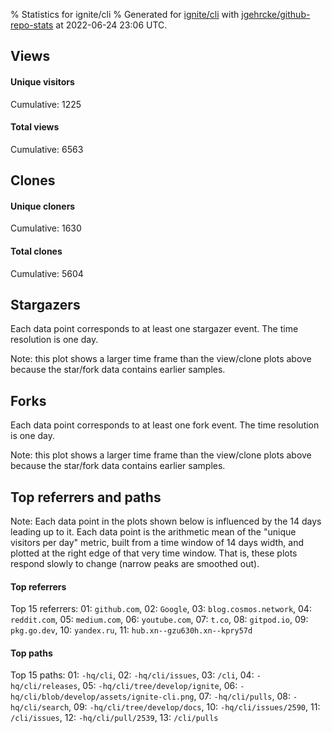 % Statistics for ignite/cli
% Generated for [ignite/cli](https://github.com/ignite/cli) with [jgehrcke/github-repo-stats](https://github.com/jgehrcke/github-repo-stats) at 2022-06-24 23:06 UTC.


## Views

#### Unique visitors
<div id="chart_views_unique" class="full-width-chart"></div>

Cumulative: 1225

#### Total views
<div id="chart_views_total" class="full-width-chart"></div>

Cumulative: 6563

<div class="pagebreak-for-print"> </div>

## Clones

#### Unique cloners
<div id="chart_clones_unique" class="full-width-chart"></div>

Cumulative: 1630

#### Total clones
<div id="chart_clones_total" class="full-width-chart"></div>

Cumulative: 5604



<div class="pagebreak-for-print"> </div>



## Stargazers

Each data point corresponds to at least one stargazer event.
The time resolution is one day.

<div id="chart_stargazers" class="full-width-chart"></div>


Note: this plot shows a larger time frame than the view/clone plots above because the star/fork data contains earlier samples.



## Forks

Each data point corresponds to at least one fork event.
The time resolution is one day.

<div id="chart_forks" class="full-width-chart"></div>


Note: this plot shows a larger time frame than the view/clone plots above because the star/fork data contains earlier samples.



<div class="pagebreak-for-print"> </div>



## Top referrers and paths


Note: Each data point in the plots shown below is influenced by the 14 days
leading up to it. Each data point is the arithmetic mean of the "unique
visitors per day" metric, built from a time window of 14 days width, and
plotted at the right edge of that very time window. That is, these plots
respond slowly to change (narrow peaks are smoothed out).




#### Top referrers


<div id="chart_referrers_top_n_alltime" class="full-width-chart"></div>

Top 15 referrers: 01: `github.com`, 02: `Google`, 03: `blog.cosmos.network`, 04: `reddit.com`, 05: `medium.com`, 06: `youtube.com`, 07: `t.co`, 08: `gitpod.io`, 09: `pkg.go.dev`, 10: `yandex.ru`, 11: `hub.xn--gzu630h.xn--kpry57d`





#### Top paths


<div id="chart_paths_top_n_alltime" class="full-width-chart"></div>

Top 15 paths: 01: `-hq/cli`, 02: `-hq/cli/issues`, 03: `/cli`, 04: `-hq/cli/releases`, 05: `-hq/cli/tree/develop/ignite`, 06: `-hq/cli/blob/develop/assets/ignite-cli.png`, 07: `-hq/cli/pulls`, 08: `-hq/cli/search`, 09: `-hq/cli/tree/develop/docs`, 10: `-hq/cli/issues/2590`, 11: `/cli/issues`, 12: `-hq/cli/pull/2539`, 13: `/cli/pulls`


<script type="text/javascript">
    vegaEmbed('#chart_views_unique', {"$schema": "https://vega.github.io/schema/vega-lite/v4.17.0.json", "config": {"arc": {"fill": "#1b1e23"}, "area": {"fill": "#1b1e23"}, "axisBottom": {"domainColor": "#a9b4c4", "gridColor": "#a9b4c4", "labelColor": "#1b1e23", "labelFont": "relative-mono-11-pitch-pro, Menlo, monospace", "tickColor": "#a9b4c4", "titleColor": "#1b1e23", "titleFont": "relative-mono-11-pitch-pro, Menlo, monospace"}, "axisLeft": {"domainColor": "#a9b4c4", "gridColor": "#a9b4c4", "labelColor": "#1b1e23", "labelFont": "relative-mono-11-pitch-pro, Menlo, monospace", "tickColor": "#a9b4c4", "titleColor": "#1b1e23", "titleFont": "relative-mono-11-pitch-pro, Menlo, monospace"}, "axisX": {"grid": false}, "axisY": {"grid": false, "labelBound": true}, "background": "#FFFFFF", "group": {"fill": "#FFFFFF"}, "header": {"fontWeight": 400, "labelFont": "relative-mono-11-pitch-pro, Menlo, monospace", "titleFont": "relative-mono-11-pitch-pro, Menlo, monospace"}, "legend": {"labelFont": "relative-mono-11-pitch-pro, Menlo, monospace", "symbolSize": 200, "symbolType": "circle", "titleFont": "relative-mono-11-pitch-pro, Menlo, monospace"}, "line": {"color": "#1b1e23", "stroke": "#1b1e23"}, "path": {"stroke": "#1b1e23"}, "point": {"color": "#1b1e23", "cursor": "pointer", "filled": true, "size": 20}, "range": {"category": ["#85a2f7", "#ea9755", "#7eb36a", "#f07071", "#bc85d9", "#e587b6", "#a9b4c4", "#d4c05e", "#64b9c4"]}, "style": {"bar": {"fill": "#1b1e23"}, "text": {"font": "relative-mono-11-pitch-pro, Menlo, monospace", "fontWeight": 400}}, "symbol": {"shape": "circle"}, "title": {"anchor": "start", "font": "relative-mono-11-pitch-pro, Menlo, monospace", "fontWeight": 400}, "trail": {"color": "#1b1e23", "stroke": "#1b1e23"}, "view": {"stroke": null}}, "data": {"name": "data-89a6e6689e2af2b215124dfba79dd6d9"}, "datasets": {"data-89a6e6689e2af2b215124dfba79dd6d9": [{"time": "2022-06-10T00:00:00+00:00", "views_total": 829, "views_unique": 100}, {"time": "2022-06-11T00:00:00+00:00", "views_total": 165, "views_unique": 48}, {"time": "2022-06-12T00:00:00+00:00", "views_total": 219, "views_unique": 60}, {"time": "2022-06-13T00:00:00+00:00", "views_total": 687, "views_unique": 104}, {"time": "2022-06-14T00:00:00+00:00", "views_total": 680, "views_unique": 100}, {"time": "2022-06-15T00:00:00+00:00", "views_total": 316, "views_unique": 75}, {"time": "2022-06-16T00:00:00+00:00", "views_total": 338, "views_unique": 88}, {"time": "2022-06-17T00:00:00+00:00", "views_total": 410, "views_unique": 70}, {"time": "2022-06-18T00:00:00+00:00", "views_total": 120, "views_unique": 35}, {"time": "2022-06-19T00:00:00+00:00", "views_total": 194, "views_unique": 51}, {"time": "2022-06-20T00:00:00+00:00", "views_total": 394, "views_unique": 97}, {"time": "2022-06-21T00:00:00+00:00", "views_total": 338, "views_unique": 90}, {"time": "2022-06-22T00:00:00+00:00", "views_total": 530, "views_unique": 91}, {"time": "2022-06-23T00:00:00+00:00", "views_total": 876, "views_unique": 130}, {"time": "2022-06-24T00:00:00+00:00", "views_total": 467, "views_unique": 86}]}, "encoding": {"tooltip": [{"field": "views_unique", "format": ".1f", "title": "views (u)", "type": "quantitative"}, {"field": "time", "format": "%B %e, %Y", "title": "date", "type": "temporal"}], "x": {"axis": {"labelAngle": 25}, "field": "time", "scale": {"domain": ["2022-06-10", "2022-06-24"]}, "timeUnit": "yearmonthdate", "title": "date", "type": "temporal"}, "y": {"axis": {}, "field": "views_unique", "scale": {"domain": [0, 143.0], "type": "linear", "zero": true}, "title": "unique views per day", "type": "quantitative"}}, "height": 200, "mark": {"point": true, "type": "line"}, "padding": 10, "width": "container"}, {"actions": false, "renderer": "svg"}).catch(console.error);
vegaEmbed('#chart_views_total', {"$schema": "https://vega.github.io/schema/vega-lite/v4.17.0.json", "config": {"arc": {"fill": "#1b1e23"}, "area": {"fill": "#1b1e23"}, "axisBottom": {"domainColor": "#a9b4c4", "gridColor": "#a9b4c4", "labelColor": "#1b1e23", "labelFont": "relative-mono-11-pitch-pro, Menlo, monospace", "tickColor": "#a9b4c4", "titleColor": "#1b1e23", "titleFont": "relative-mono-11-pitch-pro, Menlo, monospace"}, "axisLeft": {"domainColor": "#a9b4c4", "gridColor": "#a9b4c4", "labelColor": "#1b1e23", "labelFont": "relative-mono-11-pitch-pro, Menlo, monospace", "tickColor": "#a9b4c4", "titleColor": "#1b1e23", "titleFont": "relative-mono-11-pitch-pro, Menlo, monospace"}, "axisX": {"grid": false}, "axisY": {"grid": false, "labelBound": true}, "background": "#FFFFFF", "group": {"fill": "#FFFFFF"}, "header": {"fontWeight": 400, "labelFont": "relative-mono-11-pitch-pro, Menlo, monospace", "titleFont": "relative-mono-11-pitch-pro, Menlo, monospace"}, "legend": {"labelFont": "relative-mono-11-pitch-pro, Menlo, monospace", "symbolSize": 200, "symbolType": "circle", "titleFont": "relative-mono-11-pitch-pro, Menlo, monospace"}, "line": {"color": "#1b1e23", "stroke": "#1b1e23"}, "path": {"stroke": "#1b1e23"}, "point": {"color": "#1b1e23", "cursor": "pointer", "filled": true, "size": 20}, "range": {"category": ["#85a2f7", "#ea9755", "#7eb36a", "#f07071", "#bc85d9", "#e587b6", "#a9b4c4", "#d4c05e", "#64b9c4"]}, "style": {"bar": {"fill": "#1b1e23"}, "text": {"font": "relative-mono-11-pitch-pro, Menlo, monospace", "fontWeight": 400}}, "symbol": {"shape": "circle"}, "title": {"anchor": "start", "font": "relative-mono-11-pitch-pro, Menlo, monospace", "fontWeight": 400}, "trail": {"color": "#1b1e23", "stroke": "#1b1e23"}, "view": {"stroke": null}}, "data": {"name": "data-89a6e6689e2af2b215124dfba79dd6d9"}, "datasets": {"data-89a6e6689e2af2b215124dfba79dd6d9": [{"time": "2022-06-10T00:00:00+00:00", "views_total": 829, "views_unique": 100}, {"time": "2022-06-11T00:00:00+00:00", "views_total": 165, "views_unique": 48}, {"time": "2022-06-12T00:00:00+00:00", "views_total": 219, "views_unique": 60}, {"time": "2022-06-13T00:00:00+00:00", "views_total": 687, "views_unique": 104}, {"time": "2022-06-14T00:00:00+00:00", "views_total": 680, "views_unique": 100}, {"time": "2022-06-15T00:00:00+00:00", "views_total": 316, "views_unique": 75}, {"time": "2022-06-16T00:00:00+00:00", "views_total": 338, "views_unique": 88}, {"time": "2022-06-17T00:00:00+00:00", "views_total": 410, "views_unique": 70}, {"time": "2022-06-18T00:00:00+00:00", "views_total": 120, "views_unique": 35}, {"time": "2022-06-19T00:00:00+00:00", "views_total": 194, "views_unique": 51}, {"time": "2022-06-20T00:00:00+00:00", "views_total": 394, "views_unique": 97}, {"time": "2022-06-21T00:00:00+00:00", "views_total": 338, "views_unique": 90}, {"time": "2022-06-22T00:00:00+00:00", "views_total": 530, "views_unique": 91}, {"time": "2022-06-23T00:00:00+00:00", "views_total": 876, "views_unique": 130}, {"time": "2022-06-24T00:00:00+00:00", "views_total": 467, "views_unique": 86}]}, "encoding": {"tooltip": [{"field": "views_total", "format": ".1f", "title": "views (t)", "type": "quantitative"}, {"field": "time", "format": "%B %e, %Y", "title": "date", "type": "temporal"}], "x": {"axis": {"labelAngle": 25}, "field": "time", "scale": {"domain": ["2022-06-10", "2022-06-24"]}, "timeUnit": "yearmonthdate", "title": "date", "type": "temporal"}, "y": {"axis": {"values": [1, 10, 50, 100, 500, 1000, 5000, 10000]}, "field": "views_total", "scale": {"domain": [0, 963.6], "type": "symlog", "zero": true}, "title": "total views per day", "type": "quantitative"}}, "height": 200, "mark": {"point": true, "type": "line"}, "padding": 10, "width": "container"}, {"actions": false, "renderer": "svg"}).catch(console.error);
vegaEmbed('#chart_clones_unique', {"$schema": "https://vega.github.io/schema/vega-lite/v4.17.0.json", "config": {"arc": {"fill": "#1b1e23"}, "area": {"fill": "#1b1e23"}, "axisBottom": {"domainColor": "#a9b4c4", "gridColor": "#a9b4c4", "labelColor": "#1b1e23", "labelFont": "relative-mono-11-pitch-pro, Menlo, monospace", "tickColor": "#a9b4c4", "titleColor": "#1b1e23", "titleFont": "relative-mono-11-pitch-pro, Menlo, monospace"}, "axisLeft": {"domainColor": "#a9b4c4", "gridColor": "#a9b4c4", "labelColor": "#1b1e23", "labelFont": "relative-mono-11-pitch-pro, Menlo, monospace", "tickColor": "#a9b4c4", "titleColor": "#1b1e23", "titleFont": "relative-mono-11-pitch-pro, Menlo, monospace"}, "axisX": {"grid": false}, "axisY": {"grid": false, "labelBound": true}, "background": "#FFFFFF", "group": {"fill": "#FFFFFF"}, "header": {"fontWeight": 400, "labelFont": "relative-mono-11-pitch-pro, Menlo, monospace", "titleFont": "relative-mono-11-pitch-pro, Menlo, monospace"}, "legend": {"labelFont": "relative-mono-11-pitch-pro, Menlo, monospace", "symbolSize": 200, "symbolType": "circle", "titleFont": "relative-mono-11-pitch-pro, Menlo, monospace"}, "line": {"color": "#1b1e23", "stroke": "#1b1e23"}, "path": {"stroke": "#1b1e23"}, "point": {"color": "#1b1e23", "cursor": "pointer", "filled": true, "size": 20}, "range": {"category": ["#85a2f7", "#ea9755", "#7eb36a", "#f07071", "#bc85d9", "#e587b6", "#a9b4c4", "#d4c05e", "#64b9c4"]}, "style": {"bar": {"fill": "#1b1e23"}, "text": {"font": "relative-mono-11-pitch-pro, Menlo, monospace", "fontWeight": 400}}, "symbol": {"shape": "circle"}, "title": {"anchor": "start", "font": "relative-mono-11-pitch-pro, Menlo, monospace", "fontWeight": 400}, "trail": {"color": "#1b1e23", "stroke": "#1b1e23"}, "view": {"stroke": null}}, "data": {"name": "data-613d0bd215d8f8975fa7f36a29ad90d5"}, "datasets": {"data-613d0bd215d8f8975fa7f36a29ad90d5": [{"clones_total": 725, "clones_unique": 119, "time": "2022-06-10T00:00:00+00:00"}, {"clones_total": 374, "clones_unique": 109, "time": "2022-06-11T00:00:00+00:00"}, {"clones_total": 210, "clones_unique": 100, "time": "2022-06-12T00:00:00+00:00"}, {"clones_total": 300, "clones_unique": 100, "time": "2022-06-13T00:00:00+00:00"}, {"clones_total": 347, "clones_unique": 129, "time": "2022-06-14T00:00:00+00:00"}, {"clones_total": 335, "clones_unique": 107, "time": "2022-06-15T00:00:00+00:00"}, {"clones_total": 467, "clones_unique": 112, "time": "2022-06-16T00:00:00+00:00"}, {"clones_total": 270, "clones_unique": 91, "time": "2022-06-17T00:00:00+00:00"}, {"clones_total": 145, "clones_unique": 65, "time": "2022-06-18T00:00:00+00:00"}, {"clones_total": 183, "clones_unique": 83, "time": "2022-06-19T00:00:00+00:00"}, {"clones_total": 188, "clones_unique": 84, "time": "2022-06-20T00:00:00+00:00"}, {"clones_total": 317, "clones_unique": 116, "time": "2022-06-21T00:00:00+00:00"}, {"clones_total": 359, "clones_unique": 130, "time": "2022-06-22T00:00:00+00:00"}, {"clones_total": 780, "clones_unique": 152, "time": "2022-06-23T00:00:00+00:00"}, {"clones_total": 604, "clones_unique": 133, "time": "2022-06-24T00:00:00+00:00"}]}, "encoding": {"tooltip": [{"field": "clones_unique", "format": ".1f", "title": "clones (u)", "type": "quantitative"}, {"field": "time", "format": "%B %e, %Y", "title": "date", "type": "temporal"}], "x": {"axis": {"labelAngle": 25}, "field": "time", "scale": {"domain": ["2022-06-10", "2022-06-24"]}, "timeUnit": "yearmonthdate", "title": "date", "type": "temporal"}, "y": {"axis": {}, "field": "clones_unique", "scale": {"domain": [0, 167.20000000000002], "type": "linear", "zero": true}, "title": "unique clones per day", "type": "quantitative"}}, "height": 200, "mark": {"point": true, "type": "line"}, "padding": 10, "width": "container"}, {"actions": false, "renderer": "svg"}).catch(console.error);
vegaEmbed('#chart_clones_total', {"$schema": "https://vega.github.io/schema/vega-lite/v4.17.0.json", "config": {"arc": {"fill": "#1b1e23"}, "area": {"fill": "#1b1e23"}, "axisBottom": {"domainColor": "#a9b4c4", "gridColor": "#a9b4c4", "labelColor": "#1b1e23", "labelFont": "relative-mono-11-pitch-pro, Menlo, monospace", "tickColor": "#a9b4c4", "titleColor": "#1b1e23", "titleFont": "relative-mono-11-pitch-pro, Menlo, monospace"}, "axisLeft": {"domainColor": "#a9b4c4", "gridColor": "#a9b4c4", "labelColor": "#1b1e23", "labelFont": "relative-mono-11-pitch-pro, Menlo, monospace", "tickColor": "#a9b4c4", "titleColor": "#1b1e23", "titleFont": "relative-mono-11-pitch-pro, Menlo, monospace"}, "axisX": {"grid": false}, "axisY": {"grid": false, "labelBound": true}, "background": "#FFFFFF", "group": {"fill": "#FFFFFF"}, "header": {"fontWeight": 400, "labelFont": "relative-mono-11-pitch-pro, Menlo, monospace", "titleFont": "relative-mono-11-pitch-pro, Menlo, monospace"}, "legend": {"labelFont": "relative-mono-11-pitch-pro, Menlo, monospace", "symbolSize": 200, "symbolType": "circle", "titleFont": "relative-mono-11-pitch-pro, Menlo, monospace"}, "line": {"color": "#1b1e23", "stroke": "#1b1e23"}, "path": {"stroke": "#1b1e23"}, "point": {"color": "#1b1e23", "cursor": "pointer", "filled": true, "size": 20}, "range": {"category": ["#85a2f7", "#ea9755", "#7eb36a", "#f07071", "#bc85d9", "#e587b6", "#a9b4c4", "#d4c05e", "#64b9c4"]}, "style": {"bar": {"fill": "#1b1e23"}, "text": {"font": "relative-mono-11-pitch-pro, Menlo, monospace", "fontWeight": 400}}, "symbol": {"shape": "circle"}, "title": {"anchor": "start", "font": "relative-mono-11-pitch-pro, Menlo, monospace", "fontWeight": 400}, "trail": {"color": "#1b1e23", "stroke": "#1b1e23"}, "view": {"stroke": null}}, "data": {"name": "data-613d0bd215d8f8975fa7f36a29ad90d5"}, "datasets": {"data-613d0bd215d8f8975fa7f36a29ad90d5": [{"clones_total": 725, "clones_unique": 119, "time": "2022-06-10T00:00:00+00:00"}, {"clones_total": 374, "clones_unique": 109, "time": "2022-06-11T00:00:00+00:00"}, {"clones_total": 210, "clones_unique": 100, "time": "2022-06-12T00:00:00+00:00"}, {"clones_total": 300, "clones_unique": 100, "time": "2022-06-13T00:00:00+00:00"}, {"clones_total": 347, "clones_unique": 129, "time": "2022-06-14T00:00:00+00:00"}, {"clones_total": 335, "clones_unique": 107, "time": "2022-06-15T00:00:00+00:00"}, {"clones_total": 467, "clones_unique": 112, "time": "2022-06-16T00:00:00+00:00"}, {"clones_total": 270, "clones_unique": 91, "time": "2022-06-17T00:00:00+00:00"}, {"clones_total": 145, "clones_unique": 65, "time": "2022-06-18T00:00:00+00:00"}, {"clones_total": 183, "clones_unique": 83, "time": "2022-06-19T00:00:00+00:00"}, {"clones_total": 188, "clones_unique": 84, "time": "2022-06-20T00:00:00+00:00"}, {"clones_total": 317, "clones_unique": 116, "time": "2022-06-21T00:00:00+00:00"}, {"clones_total": 359, "clones_unique": 130, "time": "2022-06-22T00:00:00+00:00"}, {"clones_total": 780, "clones_unique": 152, "time": "2022-06-23T00:00:00+00:00"}, {"clones_total": 604, "clones_unique": 133, "time": "2022-06-24T00:00:00+00:00"}]}, "encoding": {"tooltip": [{"field": "clones_total", "format": ".1f", "title": "clones (t)", "type": "quantitative"}, {"field": "time", "format": "%B %e, %Y", "title": "date", "type": "temporal"}], "x": {"axis": {"labelAngle": 25}, "field": "time", "scale": {"domain": ["2022-06-10", "2022-06-24"]}, "timeUnit": "yearmonthdate", "title": "date", "type": "temporal"}, "y": {"axis": {"values": [1, 10, 50, 100, 500, 1000, 5000, 10000]}, "field": "clones_total", "scale": {"domain": [0, 858.0000000000001], "type": "symlog", "zero": true}, "title": "total clones per day", "type": "quantitative"}}, "height": 200, "mark": {"point": true, "type": "line"}, "padding": 10, "width": "container"}, {"actions": false, "renderer": "svg"}).catch(console.error);
vegaEmbed('#chart_stargazers', {"$schema": "https://vega.github.io/schema/vega-lite/v4.17.0.json", "config": {"arc": {"fill": "#1b1e23"}, "area": {"fill": "#1b1e23"}, "axisBottom": {"domainColor": "#a9b4c4", "gridColor": "#a9b4c4", "labelColor": "#1b1e23", "labelFont": "relative-mono-11-pitch-pro, Menlo, monospace", "tickColor": "#a9b4c4", "titleColor": "#1b1e23", "titleFont": "relative-mono-11-pitch-pro, Menlo, monospace"}, "axisLeft": {"domainColor": "#a9b4c4", "gridColor": "#a9b4c4", "labelColor": "#1b1e23", "labelFont": "relative-mono-11-pitch-pro, Menlo, monospace", "tickColor": "#a9b4c4", "titleColor": "#1b1e23", "titleFont": "relative-mono-11-pitch-pro, Menlo, monospace"}, "axisX": {"grid": false}, "axisY": {"grid": false}, "background": "#FFFFFF", "group": {"fill": "#FFFFFF"}, "header": {"fontWeight": 400, "labelFont": "relative-mono-11-pitch-pro, Menlo, monospace", "titleFont": "relative-mono-11-pitch-pro, Menlo, monospace"}, "legend": {"labelFont": "relative-mono-11-pitch-pro, Menlo, monospace", "symbolSize": 200, "symbolType": "circle", "titleFont": "relative-mono-11-pitch-pro, Menlo, monospace"}, "line": {"color": "#1b1e23", "stroke": "#1b1e23"}, "path": {"stroke": "#1b1e23"}, "point": {"color": "#1b1e23", "cursor": "pointer", "filled": true, "size": 50}, "range": {"category": ["#85a2f7", "#ea9755", "#7eb36a", "#f07071", "#bc85d9", "#e587b6", "#a9b4c4", "#d4c05e", "#64b9c4"]}, "style": {"bar": {"fill": "#1b1e23"}, "text": {"font": "relative-mono-11-pitch-pro, Menlo, monospace", "fontWeight": 400}}, "symbol": {"shape": "circle"}, "title": {"anchor": "start", "font": "relative-mono-11-pitch-pro, Menlo, monospace", "fontWeight": 400}, "trail": {"color": "#1b1e23", "stroke": "#1b1e23"}, "view": {"stroke": null}}, "data": {"name": "data-2a0a68689251d189c189451a050f4642"}, "datasets": {"data-2a0a68689251d189c189451a050f4642": [{"stars_cumulative": 6, "time": "2020-06-23T00:00:00+00:00"}, {"stars_cumulative": 8, "time": "2020-06-30T07:00:00+00:00"}, {"stars_cumulative": 9, "time": "2020-07-07T14:00:00+00:00"}, {"stars_cumulative": 11, "time": "2020-07-14T21:00:00+00:00"}, {"stars_cumulative": 39, "time": "2020-07-22T04:00:00+00:00"}, {"stars_cumulative": 46, "time": "2020-07-29T11:00:00+00:00"}, {"stars_cumulative": 51, "time": "2020-08-05T18:00:00+00:00"}, {"stars_cumulative": 54, "time": "2020-08-13T01:00:00+00:00"}, {"stars_cumulative": 58, "time": "2020-08-20T08:00:00+00:00"}, {"stars_cumulative": 62, "time": "2020-08-27T15:00:00+00:00"}, {"stars_cumulative": 66, "time": "2020-09-03T22:00:00+00:00"}, {"stars_cumulative": 71, "time": "2020-09-11T05:00:00+00:00"}, {"stars_cumulative": 76, "time": "2020-09-18T12:00:00+00:00"}, {"stars_cumulative": 80, "time": "2020-09-25T19:00:00+00:00"}, {"stars_cumulative": 87, "time": "2020-10-03T02:00:00+00:00"}, {"stars_cumulative": 93, "time": "2020-10-10T09:00:00+00:00"}, {"stars_cumulative": 100, "time": "2020-10-17T16:00:00+00:00"}, {"stars_cumulative": 104, "time": "2020-10-24T23:00:00+00:00"}, {"stars_cumulative": 105, "time": "2020-11-01T06:00:00+00:00"}, {"stars_cumulative": 106, "time": "2020-11-08T13:00:00+00:00"}, {"stars_cumulative": 109, "time": "2020-11-15T20:00:00+00:00"}, {"stars_cumulative": 111, "time": "2020-11-23T03:00:00+00:00"}, {"stars_cumulative": 112, "time": "2020-11-30T10:00:00+00:00"}, {"stars_cumulative": 113, "time": "2020-12-07T17:00:00+00:00"}, {"stars_cumulative": 116, "time": "2020-12-15T00:00:00+00:00"}, {"stars_cumulative": 117, "time": "2020-12-22T07:00:00+00:00"}, {"stars_cumulative": 119, "time": "2020-12-29T14:00:00+00:00"}, {"stars_cumulative": 123, "time": "2021-01-05T21:00:00+00:00"}, {"stars_cumulative": 124, "time": "2021-01-13T04:00:00+00:00"}, {"stars_cumulative": 127, "time": "2021-01-20T11:00:00+00:00"}, {"stars_cumulative": 129, "time": "2021-01-27T18:00:00+00:00"}, {"stars_cumulative": 145, "time": "2021-02-04T01:00:00+00:00"}, {"stars_cumulative": 154, "time": "2021-02-11T08:00:00+00:00"}, {"stars_cumulative": 163, "time": "2021-02-18T15:00:00+00:00"}, {"stars_cumulative": 172, "time": "2021-02-25T22:00:00+00:00"}, {"stars_cumulative": 181, "time": "2021-03-05T05:00:00+00:00"}, {"stars_cumulative": 191, "time": "2021-03-12T12:00:00+00:00"}, {"stars_cumulative": 199, "time": "2021-03-19T19:00:00+00:00"}, {"stars_cumulative": 203, "time": "2021-03-27T02:00:00+00:00"}, {"stars_cumulative": 205, "time": "2021-04-03T09:00:00+00:00"}, {"stars_cumulative": 211, "time": "2021-04-10T16:00:00+00:00"}, {"stars_cumulative": 214, "time": "2021-04-17T23:00:00+00:00"}, {"stars_cumulative": 221, "time": "2021-04-25T06:00:00+00:00"}, {"stars_cumulative": 232, "time": "2021-05-02T13:00:00+00:00"}, {"stars_cumulative": 240, "time": "2021-05-09T20:00:00+00:00"}, {"stars_cumulative": 241, "time": "2021-05-17T03:00:00+00:00"}, {"stars_cumulative": 245, "time": "2021-05-24T10:00:00+00:00"}, {"stars_cumulative": 253, "time": "2021-05-31T17:00:00+00:00"}, {"stars_cumulative": 266, "time": "2021-06-08T00:00:00+00:00"}, {"stars_cumulative": 271, "time": "2021-06-15T07:00:00+00:00"}, {"stars_cumulative": 277, "time": "2021-06-22T14:00:00+00:00"}, {"stars_cumulative": 280, "time": "2021-06-29T21:00:00+00:00"}, {"stars_cumulative": 283, "time": "2021-07-07T04:00:00+00:00"}, {"stars_cumulative": 291, "time": "2021-07-14T11:00:00+00:00"}, {"stars_cumulative": 295, "time": "2021-07-21T18:00:00+00:00"}, {"stars_cumulative": 302, "time": "2021-07-29T01:00:00+00:00"}, {"stars_cumulative": 310, "time": "2021-08-05T08:00:00+00:00"}, {"stars_cumulative": 319, "time": "2021-08-12T15:00:00+00:00"}, {"stars_cumulative": 327, "time": "2021-08-19T22:00:00+00:00"}, {"stars_cumulative": 343, "time": "2021-08-27T05:00:00+00:00"}, {"stars_cumulative": 346, "time": "2021-09-03T12:00:00+00:00"}, {"stars_cumulative": 357, "time": "2021-09-10T19:00:00+00:00"}, {"stars_cumulative": 363, "time": "2021-09-18T02:00:00+00:00"}, {"stars_cumulative": 374, "time": "2021-09-25T09:00:00+00:00"}, {"stars_cumulative": 382, "time": "2021-10-02T16:00:00+00:00"}, {"stars_cumulative": 397, "time": "2021-10-09T23:00:00+00:00"}, {"stars_cumulative": 408, "time": "2021-10-17T06:00:00+00:00"}, {"stars_cumulative": 415, "time": "2021-10-24T13:00:00+00:00"}, {"stars_cumulative": 444, "time": "2021-10-31T20:00:00+00:00"}, {"stars_cumulative": 456, "time": "2021-11-08T03:00:00+00:00"}, {"stars_cumulative": 466, "time": "2021-11-15T10:00:00+00:00"}, {"stars_cumulative": 478, "time": "2021-11-22T17:00:00+00:00"}, {"stars_cumulative": 488, "time": "2021-11-30T00:00:00+00:00"}, {"stars_cumulative": 499, "time": "2021-12-07T07:00:00+00:00"}, {"stars_cumulative": 515, "time": "2021-12-14T14:00:00+00:00"}, {"stars_cumulative": 528, "time": "2021-12-21T21:00:00+00:00"}, {"stars_cumulative": 534, "time": "2021-12-29T04:00:00+00:00"}, {"stars_cumulative": 553, "time": "2022-01-05T11:00:00+00:00"}, {"stars_cumulative": 565, "time": "2022-01-12T18:00:00+00:00"}, {"stars_cumulative": 577, "time": "2022-01-20T01:00:00+00:00"}, {"stars_cumulative": 584, "time": "2022-01-27T08:00:00+00:00"}, {"stars_cumulative": 598, "time": "2022-02-03T15:00:00+00:00"}, {"stars_cumulative": 605, "time": "2022-02-10T22:00:00+00:00"}, {"stars_cumulative": 618, "time": "2022-02-18T05:00:00+00:00"}, {"stars_cumulative": 631, "time": "2022-02-25T12:00:00+00:00"}, {"stars_cumulative": 641, "time": "2022-03-04T19:00:00+00:00"}, {"stars_cumulative": 645, "time": "2022-03-12T02:00:00+00:00"}, {"stars_cumulative": 675, "time": "2022-03-19T09:00:00+00:00"}, {"stars_cumulative": 686, "time": "2022-03-26T16:00:00+00:00"}, {"stars_cumulative": 700, "time": "2022-04-02T23:00:00+00:00"}, {"stars_cumulative": 718, "time": "2022-04-10T06:00:00+00:00"}, {"stars_cumulative": 733, "time": "2022-04-17T13:00:00+00:00"}, {"stars_cumulative": 743, "time": "2022-04-24T20:00:00+00:00"}, {"stars_cumulative": 766, "time": "2022-05-02T03:00:00+00:00"}, {"stars_cumulative": 775, "time": "2022-05-09T10:00:00+00:00"}, {"stars_cumulative": 794, "time": "2022-05-16T17:00:00+00:00"}, {"stars_cumulative": 804, "time": "2022-05-24T00:00:00+00:00"}, {"stars_cumulative": 809, "time": "2022-05-31T07:00:00+00:00"}, {"stars_cumulative": 814, "time": "2022-06-07T14:00:00+00:00"}, {"stars_cumulative": 817, "time": "2022-06-14T21:00:00+00:00"}, {"stars_cumulative": 821, "time": "2022-06-22T04:00:00+00:00"}]}, "encoding": {"tooltip": [{"field": "stars_cumulative", "format": "d", "title": "stars", "type": "quantitative"}, {"field": "time", "format": "%B %e, %Y", "title": "date", "type": "temporal"}], "x": {"axis": {"labelAngle": 25}, "field": "time", "scale": {"domain": ["2020-06-23", "2022-06-24"]}, "timeUnit": "yearmonthdate", "title": "date", "type": "temporal"}, "y": {"field": "stars_cumulative", "scale": {"domain": [0, 903.1], "zero": true}, "title": "stargazer count (cumulative)", "type": "quantitative"}}, "height": 300, "mark": {"point": true, "type": "line"}, "padding": 10, "width": "container"}, {"actions": false, "renderer": "svg"}).catch(console.error);
vegaEmbed('#chart_forks', {"$schema": "https://vega.github.io/schema/vega-lite/v4.17.0.json", "config": {"arc": {"fill": "#1b1e23"}, "area": {"fill": "#1b1e23"}, "axisBottom": {"domainColor": "#a9b4c4", "gridColor": "#a9b4c4", "labelColor": "#1b1e23", "labelFont": "relative-mono-11-pitch-pro, Menlo, monospace", "tickColor": "#a9b4c4", "titleColor": "#1b1e23", "titleFont": "relative-mono-11-pitch-pro, Menlo, monospace"}, "axisLeft": {"domainColor": "#a9b4c4", "gridColor": "#a9b4c4", "labelColor": "#1b1e23", "labelFont": "relative-mono-11-pitch-pro, Menlo, monospace", "tickColor": "#a9b4c4", "titleColor": "#1b1e23", "titleFont": "relative-mono-11-pitch-pro, Menlo, monospace"}, "axisX": {"grid": false}, "axisY": {"grid": false}, "background": "#FFFFFF", "group": {"fill": "#FFFFFF"}, "header": {"fontWeight": 400, "labelFont": "relative-mono-11-pitch-pro, Menlo, monospace", "titleFont": "relative-mono-11-pitch-pro, Menlo, monospace"}, "legend": {"labelFont": "relative-mono-11-pitch-pro, Menlo, monospace", "symbolSize": 200, "symbolType": "circle", "titleFont": "relative-mono-11-pitch-pro, Menlo, monospace"}, "line": {"color": "#1b1e23", "stroke": "#1b1e23"}, "path": {"stroke": "#1b1e23"}, "point": {"color": "#1b1e23", "cursor": "pointer", "filled": true, "size": 50}, "range": {"category": ["#85a2f7", "#ea9755", "#7eb36a", "#f07071", "#bc85d9", "#e587b6", "#a9b4c4", "#d4c05e", "#64b9c4"]}, "style": {"bar": {"fill": "#1b1e23"}, "text": {"font": "relative-mono-11-pitch-pro, Menlo, monospace", "fontWeight": 400}}, "symbol": {"shape": "circle"}, "title": {"anchor": "start", "font": "relative-mono-11-pitch-pro, Menlo, monospace", "fontWeight": 400}, "trail": {"color": "#1b1e23", "stroke": "#1b1e23"}, "view": {"stroke": null}}, "data": {"name": "data-afe6b78268f471e5f849280161362112"}, "datasets": {"data-afe6b78268f471e5f849280161362112": [{"forks_cumulative": 1.0, "time": "2020-06-25T00:00:00+00:00"}, {"forks_cumulative": 4.0, "time": "2020-07-24T00:00:00+00:00"}, {"forks_cumulative": 8.0, "time": "2020-07-31T06:00:00+00:00"}, {"forks_cumulative": 10.0, "time": "2020-08-22T00:00:00+00:00"}, {"forks_cumulative": 13.0, "time": "2020-08-29T06:00:00+00:00"}, {"forks_cumulative": 15.0, "time": "2020-09-05T12:00:00+00:00"}, {"forks_cumulative": 16.0, "time": "2020-09-12T18:00:00+00:00"}, {"forks_cumulative": 17.0, "time": "2020-09-27T06:00:00+00:00"}, {"forks_cumulative": 20.0, "time": "2020-10-04T12:00:00+00:00"}, {"forks_cumulative": 26.0, "time": "2020-10-11T18:00:00+00:00"}, {"forks_cumulative": 32.0, "time": "2020-10-19T00:00:00+00:00"}, {"forks_cumulative": 36.0, "time": "2020-10-26T06:00:00+00:00"}, {"forks_cumulative": 37.0, "time": "2020-11-09T18:00:00+00:00"}, {"forks_cumulative": 42.0, "time": "2020-11-24T06:00:00+00:00"}, {"forks_cumulative": 43.0, "time": "2020-12-01T12:00:00+00:00"}, {"forks_cumulative": 46.0, "time": "2020-12-08T18:00:00+00:00"}, {"forks_cumulative": 49.0, "time": "2020-12-16T00:00:00+00:00"}, {"forks_cumulative": 50.0, "time": "2020-12-23T06:00:00+00:00"}, {"forks_cumulative": 52.0, "time": "2020-12-30T12:00:00+00:00"}, {"forks_cumulative": 56.0, "time": "2021-01-06T18:00:00+00:00"}, {"forks_cumulative": 61.0, "time": "2021-01-14T00:00:00+00:00"}, {"forks_cumulative": 63.0, "time": "2021-01-21T06:00:00+00:00"}, {"forks_cumulative": 65.0, "time": "2021-01-28T12:00:00+00:00"}, {"forks_cumulative": 69.0, "time": "2021-02-04T18:00:00+00:00"}, {"forks_cumulative": 71.0, "time": "2021-02-12T00:00:00+00:00"}, {"forks_cumulative": 77.0, "time": "2021-02-19T06:00:00+00:00"}, {"forks_cumulative": 85.0, "time": "2021-02-26T12:00:00+00:00"}, {"forks_cumulative": 88.0, "time": "2021-03-05T18:00:00+00:00"}, {"forks_cumulative": 96.0, "time": "2021-03-13T00:00:00+00:00"}, {"forks_cumulative": 98.0, "time": "2021-03-20T06:00:00+00:00"}, {"forks_cumulative": 102.0, "time": "2021-03-27T12:00:00+00:00"}, {"forks_cumulative": 106.0, "time": "2021-04-03T18:00:00+00:00"}, {"forks_cumulative": 110.0, "time": "2021-04-11T00:00:00+00:00"}, {"forks_cumulative": 112.0, "time": "2021-04-18T06:00:00+00:00"}, {"forks_cumulative": 115.0, "time": "2021-04-25T12:00:00+00:00"}, {"forks_cumulative": 125.0, "time": "2021-05-02T18:00:00+00:00"}, {"forks_cumulative": 128.0, "time": "2021-05-10T00:00:00+00:00"}, {"forks_cumulative": 129.0, "time": "2021-05-17T06:00:00+00:00"}, {"forks_cumulative": 134.0, "time": "2021-05-24T12:00:00+00:00"}, {"forks_cumulative": 138.0, "time": "2021-05-31T18:00:00+00:00"}, {"forks_cumulative": 143.0, "time": "2021-06-08T00:00:00+00:00"}, {"forks_cumulative": 147.0, "time": "2021-06-15T06:00:00+00:00"}, {"forks_cumulative": 148.0, "time": "2021-06-22T12:00:00+00:00"}, {"forks_cumulative": 150.0, "time": "2021-06-29T18:00:00+00:00"}, {"forks_cumulative": 152.0, "time": "2021-07-07T00:00:00+00:00"}, {"forks_cumulative": 153.0, "time": "2021-07-21T12:00:00+00:00"}, {"forks_cumulative": 155.0, "time": "2021-07-28T18:00:00+00:00"}, {"forks_cumulative": 157.0, "time": "2021-08-05T00:00:00+00:00"}, {"forks_cumulative": 160.0, "time": "2021-08-12T06:00:00+00:00"}, {"forks_cumulative": 166.0, "time": "2021-08-19T12:00:00+00:00"}, {"forks_cumulative": 168.0, "time": "2021-08-26T18:00:00+00:00"}, {"forks_cumulative": 170.0, "time": "2021-09-03T00:00:00+00:00"}, {"forks_cumulative": 173.0, "time": "2021-09-10T06:00:00+00:00"}, {"forks_cumulative": 176.0, "time": "2021-09-17T12:00:00+00:00"}, {"forks_cumulative": 180.0, "time": "2021-09-24T18:00:00+00:00"}, {"forks_cumulative": 186.0, "time": "2021-10-02T00:00:00+00:00"}, {"forks_cumulative": 188.0, "time": "2021-10-09T06:00:00+00:00"}, {"forks_cumulative": 195.0, "time": "2021-10-16T12:00:00+00:00"}, {"forks_cumulative": 198.0, "time": "2021-10-23T18:00:00+00:00"}, {"forks_cumulative": 200.0, "time": "2021-10-31T00:00:00+00:00"}, {"forks_cumulative": 204.0, "time": "2021-11-07T06:00:00+00:00"}, {"forks_cumulative": 209.0, "time": "2021-11-14T12:00:00+00:00"}, {"forks_cumulative": 213.0, "time": "2021-11-21T18:00:00+00:00"}, {"forks_cumulative": 217.0, "time": "2021-11-29T00:00:00+00:00"}, {"forks_cumulative": 225.0, "time": "2021-12-06T06:00:00+00:00"}, {"forks_cumulative": 232.0, "time": "2021-12-13T12:00:00+00:00"}, {"forks_cumulative": 236.0, "time": "2021-12-20T18:00:00+00:00"}, {"forks_cumulative": 238.0, "time": "2021-12-28T00:00:00+00:00"}, {"forks_cumulative": 244.0, "time": "2022-01-04T06:00:00+00:00"}, {"forks_cumulative": 250.0, "time": "2022-01-11T12:00:00+00:00"}, {"forks_cumulative": 255.0, "time": "2022-01-18T18:00:00+00:00"}, {"forks_cumulative": 260.0, "time": "2022-01-26T00:00:00+00:00"}, {"forks_cumulative": 267.0, "time": "2022-02-02T06:00:00+00:00"}, {"forks_cumulative": 269.0, "time": "2022-02-09T12:00:00+00:00"}, {"forks_cumulative": 275.0, "time": "2022-02-16T18:00:00+00:00"}, {"forks_cumulative": 281.0, "time": "2022-02-24T00:00:00+00:00"}, {"forks_cumulative": 289.0, "time": "2022-03-03T06:00:00+00:00"}, {"forks_cumulative": 296.0, "time": "2022-03-10T12:00:00+00:00"}, {"forks_cumulative": 303.0, "time": "2022-03-17T18:00:00+00:00"}, {"forks_cumulative": 309.0, "time": "2022-03-25T00:00:00+00:00"}, {"forks_cumulative": 315.0, "time": "2022-04-01T06:00:00+00:00"}, {"forks_cumulative": 321.0, "time": "2022-04-08T12:00:00+00:00"}, {"forks_cumulative": 326.0, "time": "2022-04-15T18:00:00+00:00"}, {"forks_cumulative": 332.0, "time": "2022-04-23T00:00:00+00:00"}, {"forks_cumulative": 336.0, "time": "2022-04-30T06:00:00+00:00"}, {"forks_cumulative": 340.0, "time": "2022-05-07T12:00:00+00:00"}, {"forks_cumulative": 345.0, "time": "2022-05-14T18:00:00+00:00"}, {"forks_cumulative": 347.0, "time": "2022-05-22T00:00:00+00:00"}, {"forks_cumulative": 350.0, "time": "2022-05-29T06:00:00+00:00"}, {"forks_cumulative": 354.0, "time": "2022-06-05T12:00:00+00:00"}, {"forks_cumulative": 359.0, "time": "2022-06-12T18:00:00+00:00"}, {"forks_cumulative": 365.0, "time": "2022-06-20T00:00:00+00:00"}]}, "encoding": {"tooltip": [{"field": "forks_cumulative", "format": "d", "title": "forks", "type": "quantitative"}, {"field": "time", "format": "%B %e, %Y", "title": "date", "type": "temporal"}], "x": {"axis": {"labelAngle": 25}, "field": "time", "scale": {"domain": ["2020-06-23", "2022-06-24"]}, "timeUnit": "yearmonthdate", "title": "date", "type": "temporal"}, "y": {"field": "forks_cumulative", "scale": {"domain": [0, 401.50000000000006], "zero": true}, "title": "fork count (cumulative)", "type": "quantitative"}}, "height": 300, "mark": {"point": true, "type": "line"}, "padding": 10, "width": "container"}, {"actions": false, "renderer": "svg"}).catch(console.error);
vegaEmbed('#chart_referrers_top_n_alltime', {"$schema": "https://vega.github.io/schema/vega-lite/v4.17.0.json", "config": {"arc": {"fill": "#1b1e23"}, "area": {"fill": "#1b1e23"}, "axisBottom": {"domainColor": "#a9b4c4", "gridColor": "#a9b4c4", "labelColor": "#1b1e23", "labelFont": "relative-mono-11-pitch-pro, Menlo, monospace", "tickColor": "#a9b4c4", "titleColor": "#1b1e23", "titleFont": "relative-mono-11-pitch-pro, Menlo, monospace"}, "axisLeft": {"domainColor": "#a9b4c4", "gridColor": "#a9b4c4", "labelColor": "#1b1e23", "labelFont": "relative-mono-11-pitch-pro, Menlo, monospace", "tickColor": "#a9b4c4", "titleColor": "#1b1e23", "titleFont": "relative-mono-11-pitch-pro, Menlo, monospace"}, "axisX": {"grid": false}, "axisY": {"grid": false}, "background": "#FFFFFF", "group": {"fill": "#FFFFFF"}, "header": {"fontWeight": 400, "labelFont": "relative-mono-11-pitch-pro, Menlo, monospace", "titleFont": "relative-mono-11-pitch-pro, Menlo, monospace"}, "legend": {"labelFont": "relative-mono-11-pitch-pro, Menlo, monospace", "symbolSize": 200, "symbolType": "circle", "titleFont": "relative-mono-11-pitch-pro, Menlo, monospace"}, "line": {"color": "#1b1e23", "stroke": "#1b1e23"}, "path": {"stroke": "#1b1e23"}, "point": {"color": "#1b1e23", "cursor": "pointer", "filled": true, "size": 30}, "range": {"category": ["#85a2f7", "#ea9755", "#7eb36a", "#f07071", "#bc85d9", "#e587b6", "#a9b4c4", "#d4c05e", "#64b9c4"]}, "style": {"bar": {"fill": "#1b1e23"}, "text": {"font": "relative-mono-11-pitch-pro, Menlo, monospace", "fontWeight": 400}}, "symbol": {"shape": "circle"}, "title": {"anchor": "start", "font": "relative-mono-11-pitch-pro, Menlo, monospace", "fontWeight": 400}, "trail": {"color": "#1b1e23", "stroke": "#1b1e23"}, "view": {"stroke": null}}, "data": {"name": "data-2b04a25299d81008e1ddff40ad0fb39a"}, "datasets": {"data-2b04a25299d81008e1ddff40ad0fb39a": [{"referrer": "github.com", "time": "2022-06-23T00:00:00+00:00", "views_unique": 207, "views_unique_norm": 14.785714285714286}, {"referrer": "github.com", "time": "2022-06-24T00:00:00+00:00", "views_unique": 217, "views_unique_norm": 15.5}, {"referrer": "Google", "time": "2022-06-23T00:00:00+00:00", "views_unique": 177, "views_unique_norm": 12.642857142857142}, {"referrer": "Google", "time": "2022-06-24T00:00:00+00:00", "views_unique": 184, "views_unique_norm": 13.142857142857142}, {"referrer": "blog.cosmos.network", "time": "2022-06-23T00:00:00+00:00", "views_unique": 47, "views_unique_norm": 3.357142857142857}, {"referrer": "blog.cosmos.network", "time": "2022-06-24T00:00:00+00:00", "views_unique": 51, "views_unique_norm": 3.642857142857143}, {"referrer": "reddit.com", "time": "2022-06-23T00:00:00+00:00", "views_unique": 17, "views_unique_norm": 1.2142857142857142}, {"referrer": "reddit.com", "time": "2022-06-24T00:00:00+00:00", "views_unique": 18, "views_unique_norm": 1.2857142857142858}, {"referrer": "medium.com", "time": "2022-06-23T00:00:00+00:00", "views_unique": 17, "views_unique_norm": 1.2142857142857142}, {"referrer": "medium.com", "time": "2022-06-24T00:00:00+00:00", "views_unique": 18, "views_unique_norm": 1.2857142857142858}, {"referrer": "youtube.com", "time": "2022-06-23T00:00:00+00:00", "views_unique": 9, "views_unique_norm": 0.6428571428571429}, {"referrer": "youtube.com", "time": "2022-06-24T00:00:00+00:00", "views_unique": 11, "views_unique_norm": 0.7857142857142857}, {"referrer": "t.co", "time": "2022-06-23T00:00:00+00:00", "views_unique": 9, "views_unique_norm": 0.6428571428571429}, {"referrer": "t.co", "time": "2022-06-24T00:00:00+00:00", "views_unique": 5, "views_unique_norm": 0.35714285714285715}]}, "encoding": {"color": {"field": "referrer", "legend": {"direction": "vertical", "orient": "top", "title": "Legend:"}, "sort": {"field": "order"}, "type": "nominal"}, "tooltip": [{"field": "referrer", "type": "nominal"}, {"field": "views_unique_norm", "format": ".2f", "title": "views (14d mean)", "type": "quantitative"}, {"field": "time", "format": "%B %e, %Y", "title": "date", "type": "temporal"}], "x": {"axis": {"labelAngle": 25}, "field": "time", "scale": {"domain": ["2022-06-10", "2022-06-24"]}, "timeUnit": "yearmonthdate", "title": "date", "type": "temporal"}, "y": {"field": "views_unique_norm", "scale": {"domain": [0, 17.05], "type": "symlog", "zero": true}, "title": "unique visitors per day (mean from last 14 days)", "type": "quantitative"}}, "height": 300, "mark": {"point": true, "type": "line"}, "padding": 10, "width": "container"}, {"actions": false, "renderer": "svg"}).catch(console.error);
vegaEmbed('#chart_paths_top_n_alltime', {"$schema": "https://vega.github.io/schema/vega-lite/v4.17.0.json", "config": {"arc": {"fill": "#1b1e23"}, "area": {"fill": "#1b1e23"}, "axisBottom": {"domainColor": "#a9b4c4", "gridColor": "#a9b4c4", "labelColor": "#1b1e23", "labelFont": "relative-mono-11-pitch-pro, Menlo, monospace", "tickColor": "#a9b4c4", "titleColor": "#1b1e23", "titleFont": "relative-mono-11-pitch-pro, Menlo, monospace"}, "axisLeft": {"domainColor": "#a9b4c4", "gridColor": "#a9b4c4", "labelColor": "#1b1e23", "labelFont": "relative-mono-11-pitch-pro, Menlo, monospace", "tickColor": "#a9b4c4", "titleColor": "#1b1e23", "titleFont": "relative-mono-11-pitch-pro, Menlo, monospace"}, "axisX": {"grid": false}, "axisY": {"grid": false}, "background": "#FFFFFF", "group": {"fill": "#FFFFFF"}, "header": {"fontWeight": 400, "labelFont": "relative-mono-11-pitch-pro, Menlo, monospace", "titleFont": "relative-mono-11-pitch-pro, Menlo, monospace"}, "legend": {"labelFont": "relative-mono-11-pitch-pro, Menlo, monospace", "symbolSize": 200, "symbolType": "circle", "titleFont": "relative-mono-11-pitch-pro, Menlo, monospace"}, "line": {"color": "#1b1e23", "stroke": "#1b1e23"}, "path": {"stroke": "#1b1e23"}, "point": {"color": "#1b1e23", "cursor": "pointer", "filled": true, "size": 30}, "range": {"category": ["#85a2f7", "#ea9755", "#7eb36a", "#f07071", "#bc85d9", "#e587b6", "#a9b4c4", "#d4c05e", "#64b9c4"]}, "style": {"bar": {"fill": "#1b1e23"}, "text": {"font": "relative-mono-11-pitch-pro, Menlo, monospace", "fontWeight": 400}}, "symbol": {"shape": "circle"}, "title": {"anchor": "start", "font": "relative-mono-11-pitch-pro, Menlo, monospace", "fontWeight": 400}, "trail": {"color": "#1b1e23", "stroke": "#1b1e23"}, "view": {"stroke": null}}, "data": {"name": "data-f4479d5376db4fd6d32bbc11e87b59b0"}, "datasets": {"data-f4479d5376db4fd6d32bbc11e87b59b0": [{"path": "-hq/cli", "time": "2022-06-23T00:00:00+00:00", "views_unique": 506.0, "views_unique_norm": 36.142857142857146}, {"path": "-hq/cli", "time": "2022-06-24T00:00:00+00:00", "views_unique": 490.0, "views_unique_norm": 35.0}, {"path": "-hq/cli/issues", "time": "2022-06-23T00:00:00+00:00", "views_unique": 53.0, "views_unique_norm": 3.7857142857142856}, {"path": "-hq/cli/issues", "time": "2022-06-24T00:00:00+00:00", "views_unique": 48.0, "views_unique_norm": 3.4285714285714284}, {"path": "/cli", "time": "2022-06-23T00:00:00+00:00", "views_unique": null, "views_unique_norm": null}, {"path": "/cli", "time": "2022-06-24T00:00:00+00:00", "views_unique": 52.0, "views_unique_norm": 3.7142857142857144}, {"path": "-hq/cli/releases", "time": "2022-06-23T00:00:00+00:00", "views_unique": 47.0, "views_unique_norm": 3.357142857142857}, {"path": "-hq/cli/releases", "time": "2022-06-24T00:00:00+00:00", "views_unique": 41.0, "views_unique_norm": 2.9285714285714284}, {"path": "-hq/cli/tree/develop/ignite", "time": "2022-06-23T00:00:00+00:00", "views_unique": 46.0, "views_unique_norm": 3.2857142857142856}, {"path": "-hq/cli/tree/develop/ignite", "time": "2022-06-24T00:00:00+00:00", "views_unique": 42.0, "views_unique_norm": 3.0}, {"path": "-hq/cli/blob/develop/assets/ignite-cli.png", "time": "2022-06-23T00:00:00+00:00", "views_unique": 34.0, "views_unique_norm": 2.4285714285714284}, {"path": "-hq/cli/blob/develop/assets/ignite-cli.png", "time": "2022-06-24T00:00:00+00:00", "views_unique": null, "views_unique_norm": null}, {"path": "-hq/cli/pulls", "time": "2022-06-23T00:00:00+00:00", "views_unique": 30.0, "views_unique_norm": 2.142857142857143}, {"path": "-hq/cli/pulls", "time": "2022-06-24T00:00:00+00:00", "views_unique": 27.0, "views_unique_norm": 1.9285714285714286}]}, "encoding": {"color": {"field": "path", "legend": {"direction": "vertical", "orient": "top", "title": "Legend:"}, "sort": {"field": "order"}, "type": "nominal"}, "tooltip": [{"field": "path", "type": "nominal"}, {"field": "views_unique_norm", "format": ".2f", "title": "views (14d mean)", "type": "quantitative"}, {"field": "time", "format": "%B %e, %Y", "title": "date", "type": "temporal"}], "x": {"axis": {"labelAngle": 25}, "field": "time", "scale": {"domain": ["2022-06-10", "2022-06-24"]}, "timeUnit": "yearmonthdate", "title": "date", "type": "temporal"}, "y": {"field": "views_unique_norm", "scale": {"domain": [0, 39.75714285714287], "type": "symlog", "zero": true}, "title": "unique visitors per day (mean from last 14 days)", "type": "quantitative"}}, "height": 300, "mark": {"point": true, "type": "line"}, "padding": 10, "width": "container"}, {"actions": false, "renderer": "svg"}).catch(console.error);
    </script>
